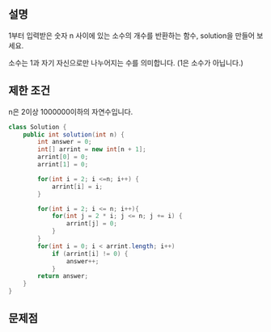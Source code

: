 
## 설명 
1부터 입력받은 숫자 n 사이에 있는 소수의 개수를 반환하는 함수, solution을 만들어 보세요.

소수는 1과 자기 자신으로만 나누어지는 수를 의미합니다.
(1은 소수가 아닙니다.)

## 제한 조건
n은 2이상 1000000이하의 자연수입니다.
``` java
class Solution {
    public int solution(int n) {
        int answer = 0;
        int[] arrint = new int[n + 1];
        arrint[0] = 0;
        arrint[1] = 0;

        for(int i = 2; i <=n; i++) {
            arrint[i] = i;
        }

        for(int i = 2; i <= n; i++){
            for(int j = 2 * i; j <= n; j += i) {
                arrint[j] = 0;
            }
        }
        for(int i = 0; i < arrint.length; i++)
            if (arrint[i] != 0) {
                answer++;
            }
        return answer;
    }
}
```
## 문제점
